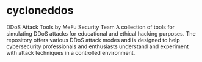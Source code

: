 # cycloneddos
DDoS Attack Tools by MeFu Security Team  A collection of tools for simulating DDoS attacks for educational and ethical hacking purposes. The repository offers various DDoS attack modes and is designed to help cybersecurity professionals and enthusiasts understand and experiment with attack techniques in a controlled environment.
